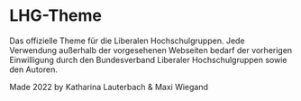 # LHG-Theme

Das offizielle Theme für die Liberalen Hochschulgruppen. Jede Verwendung außerhalb der vorgesehenen Webseiten bedarf der vorherigen Einwilligung durch den Bundesverband Liberaler Hochschulgruppen sowie den Autoren. 

Made 2022 by Katharina Lauterbach & Maxi Wiegand

